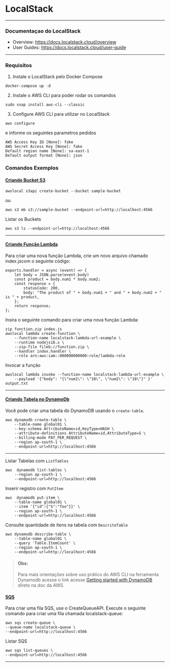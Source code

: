 # LocalStack

---

### Documentaçao do LocalStack

- Overview: https://docs.localstack.cloud/overview  
- User Guides: https://docs.localstack.cloud/user-guide 

---
### Requisitos
1. Instale o LocalStack pelo Docker Compose

```shell
docker-compose up -d
```

2. Instale o AWS CLI para poder rodar os comandos

```shell
sudo snap install aws-cli --classic
```
3. Configure AWS CLI para utilizar no LocalStack

```shell
aws configure
```
e informe os seguintes parametros pedidos
```shell
AWS Access Key ID [None]: fake
AWS Secret Access Key [None]: fake
Default region name [None]: sa-east-1
Default output format [None]: json
```

### Comandos Exemplos

#### [Criando Bucket S3](https://docs.localstack.cloud/user-guide/aws/s3/#create-an-s3-bucket)
```shell
awslocal s3api create-bucket --bucket sample-bucket
```
ou

```shell
aws s3 mb s3://sample-bucket --endpoint-url=http://localhost:4566 
```

Listar os Buckets
```shell
aws s3 ls --endpoint-url=http://localhost:4566 
```
---

#### [Criando Função Lambda](https://docs.localstack.cloud/user-guide/aws/lambda/#create-a-lambda-function)

Para criar uma nova função Lambda, crie um novo arquivo chamado index.jscom o seguinte código:
```renderscript
exports.handler = async (event) => {
    let body = JSON.parse(event.body)
    const product = body.num1 * body.num2;
    const response = {
        statusCode: 200,
        body: "The product of " + body.num1 + " and " + body.num2 + " is " + product,
    };
    return response;
};
```

Insira o seguinte comando para criar uma nova função Lambda:

```shell
zip function.zip index.js
awslocal lambda create-function \
    --function-name localstack-lambda-url-example \
    --runtime nodejs18.x \
    --zip-file fileb://function.zip \
    --handler index.handler \
    --role arn:aws:iam::000000000000:role/lambda-role
```

Invocar a função

```shell
awslocal lambda invoke --function-name localstack-lambda-url-example \
    --payload '{"body": "{\"num1\": \"10\", \"num2\": \"10\"}" }' output.txt
```
---

#### [Criando Tabela no DynamoDb](https://docs.localstack.cloud/user-guide/aws/dynamodb/#create-a-dynamodb-table)

Você pode criar uma tabela do DynamoDB usando o `create-table`. 

```shell
aws dynamodb create-table \
    --table-name global01 \
    --key-schema AttributeName=id,KeyType=HASH \
    --attribute-definitions AttributeName=id,AttributeType=S \
    --billing-mode PAY_PER_REQUEST \
    --region ap-south-1 \
    --endpoint-url=http://localhost:4566 
```
---

Listar Tabelas com `ListTables`

```shell
aws  dynamodb list-tables \
    --region ap-south-1 \
    --endpoint-url=http://localhost:4566
```
Inserir registro com `PutItem`

```shell
aws  dynamodb put-item \
    --table-name global01 \
    --item '{"id":{"S":"foo"}}' \
    --region ap-south-1 \
    --endpoint-url=http://localhost:4566
```

Consulte quantidade de itens na tabela com `DescriteTable`
```shell
aws dynamodb describe-table \
    --table-name global01 \
    --query 'Table.ItemCount' \
    --region ap-south-1 \
    --endpoint-url=http://localhost:4566
``` 


> #### Obs: 
> Para mais orientações sobre uso prático do AWS CLI na ferramenta Dynamodb acesse o link
> acesse [Getting started with DynamoDB](https://docs.aws.amazon.com/amazondynamodb/latest/developerguide/GettingStartedDynamoDB.html)
> direto na doc da AWS.

#### [SQS](https://docs.localstack.cloud/user-guide/aws/sqs/)

Para criar uma fila SQS, use o CreateQueueAPI. Execute o seguinte comando para criar uma fila chamada localstack-queue:

```shell
aws sqs create-queue \
--queue-name localstack-queue \
--endpoint-url=http://localhost:4566  
```

Listar SQS

```shell
aws sqs list-queues \
--endpoint-url=http://localhost:4566 
```

---



